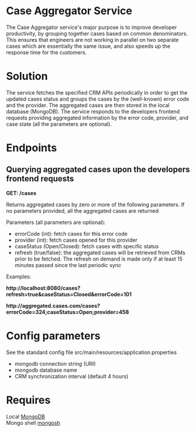 # Case Aggregator Service
The Case Aggregator service's major purpose is to improve developer productivity, 
by grouping together cases based on common denominators. 
This ensures that engineers are not working in parallel on two separate cases which are essentially the same issue, and also speeds up the response time for the customers.

# Solution
The service fetches the specified CRM APIs periodically in order to get the updated cases status
and groups the cases by the (well-known) error code and the provider.
The aggregated cases are then stored in the local database (MongoDB).
The service responds to the developers frontend requests providing aggregated information 
by the error code, provider, and case state (all the parameters are optional).
# Endpoints

## Querying aggregated cases upon the developers frontend requests
<b>GET: /cases</b>
<p>Returns aggregated cases by zero or more of the following parameters.
If no parameters provided, all the aggregated cases are returned
<p>Parameters (all parameters are optional):
<ul>
<li>errorCode (int): fetch cases for this error code
<li>provider (int): fetch cases opened for this provider
<li>caseStatus (Open/Closed): fetch cases with specific status
<li>refresh (true/false): the aggregated cases will be retrieved from CRMs prior to be fetched. The refresh on demand is made only if at least 15 minutes passed since the last periodic sync 
</ul>
<p>Examples:
<p><b>http://localhost:8080/cases?refresh=true&caseStatus=Closed&errorCode=101</b>
<p><b>http://aggregated.cases.com/cases?errorCode=324;caseStatus=Open;provider=458</b>

# Config parameters
See the standard config file src/main/resources/application.properties
<ul>
<li> mongodb connection string (URI) </li>
<li> mongodb database name </li>
<li> CRM synchronization interval (default 4 hours) </li>
</ul>

# Requires
Local [MongoDB](https://www.mongodb.com/docs/manual/installation/) <br>
Mongo shell [mongosh](https://www.mongodb.com/docs/mongodb-shell/)



